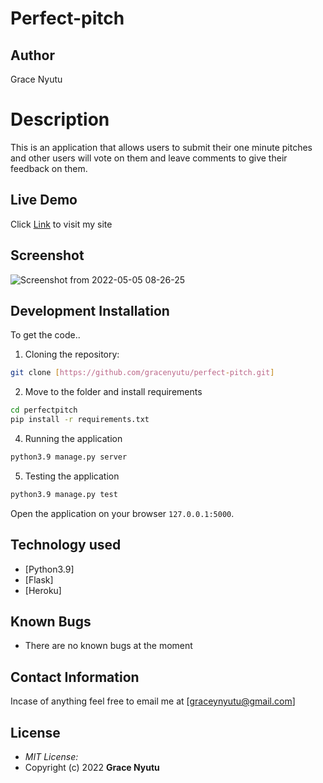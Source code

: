 # Perfect-pitch

## Author

Grace Nyutu

# Description
This is an application that allows users to submit their one minute pitches and other users will vote on them and leave comments to give their feedback on them.
## Live Demo

Click [Link]() to visit my site

## Screenshot

![Screenshot from 2022-05-05 08-26-25]()


## Development Installation
To get the code..

1. Cloning the repository:
  ```bash
  git clone [https://github.com/gracenyutu/perfect-pitch.git]
  ```
2. Move to the folder and install requirements
  ```bash
  cd perfectpitch
  pip install -r requirements.txt
  ```

4. Running the application
  ```bash
  python3.9 manage.py server
  ```
5. Testing the application
  ```bash
  python3.9 manage.py test
  ```
Open the application on your browser `127.0.0.1:5000`.


## Technology used

* [Python3.9]
* [Flask]
* [Heroku]


## Known Bugs
* There are no known bugs at the moment

## Contact Information 

Incase of anything feel free to email me at [graceynyutu@gmail.com]

## License
* *MIT License:*
* Copyright (c) 2022 **Grace Nyutu** 
